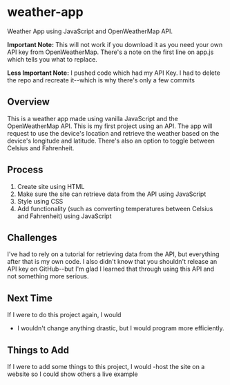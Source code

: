 # weather-app
Weather App using JavaScript and OpenWeatherMap API.

**Important Note:** This will not work if you download it as you need your own API key from OpenWeatherMap. There's a note on the first line on app.js which tells you what to replace.

**Less Important Note:** I pushed code which had my API Key. I had to delete the repo and recreate it--which is why there's only a few commits 

## Overview
This is a weather app made using vanilla JavaScript and the OpenWeatherMap API. This is my first project using an API. The app will request to use the device's location and retrieve the weather based on the device's longitude and latitude. There's also an option to toggle between Celsius and Fahrenheit.

## Process
1. Create site using HTML
2. Make sure the site can retrieve data from the API using JavaScript
3. Style using CSS
4. Add functionality (such as converting temperatures between Celsius and Fahrenheit) using JavaScript

## Challenges
I've had to rely on a tutorial for retrieving data from the API, but everything after that is my own code. I also didn't know that you shouldn't release an API key on GitHub--but I'm glad I learned that through using this API and not something more serious.

## Next Time
If I were to do this project again, I would
- I wouldn't change anything drastic, but I would program more efficiently.

## Things to Add
If I were to add some things to this project, I would
-host the site on a website so I could show others a live example

